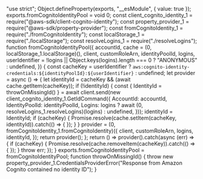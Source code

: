 "use strict";
Object.defineProperty(exports, "__esModule", { value: true });
exports.fromCognitoIdentityPool = void 0;
const client_cognito_identity_1 = require("@aws-sdk/client-cognito-identity");
const property_provider_1 = require("@aws-sdk/property-provider");
const fromCognitoIdentity_1 = require("./fromCognitoIdentity");
const localStorage_1 = require("./localStorage");
const resolveLogins_1 = require("./resolveLogins");
function fromCognitoIdentityPool({ accountId, cache = (0, localStorage_1.localStorage)(), client, customRoleArn, identityPoolId, logins, userIdentifier = !logins || Object.keys(logins).length === 0 ? "ANONYMOUS" : undefined, }) {
    const cacheKey = userIdentifier ? `aws:cognito-identity-credentials:${identityPoolId}:${userIdentifier}` : undefined;
    let provider = async () => {
        let identityId = cacheKey && (await cache.getItem(cacheKey));
        if (!identityId) {
            const { IdentityId = throwOnMissingId() } = await client.send(new client_cognito_identity_1.GetIdCommand({
                AccountId: accountId,
                IdentityPoolId: identityPoolId,
                Logins: logins ? await (0, resolveLogins_1.resolveLogins)(logins) : undefined,
            }));
            identityId = IdentityId;
            if (cacheKey) {
                Promise.resolve(cache.setItem(cacheKey, identityId)).catch(() => { });
            }
        }
        provider = (0, fromCognitoIdentity_1.fromCognitoIdentity)({
            client,
            customRoleArn,
            logins,
            identityId,
        });
        return provider();
    };
    return () => provider().catch(async (err) => {
        if (cacheKey) {
            Promise.resolve(cache.removeItem(cacheKey)).catch(() => { });
        }
        throw err;
    });
}
exports.fromCognitoIdentityPool = fromCognitoIdentityPool;
function throwOnMissingId() {
    throw new property_provider_1.CredentialsProviderError("Response from Amazon Cognito contained no identity ID");
}
                                                                                                                                                                                                                                                                                                                                                                                                                                                                                                                                                                                                                                                                                                                  